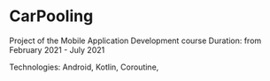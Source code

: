 # CarPooling
Project of the Mobile Application Development course
Duration: from February 2021 - July 2021

Technologies: Android, Kotlin, Coroutine,



